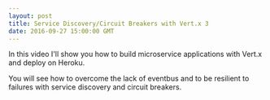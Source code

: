 ```yaml
---
layout: post
title: Service Discovery/Circuit Breakers with Vert.x 3
date: 2016-09-27 15:00:00 GMT
---
```


In this video I'll show you how to build microservice applications with Vert.x and deploy on Heroku.
 
You will see how to overcome the lack of eventbus and to be resilient to failures with service discovery and circuit breakers.

<amp-youtube data-videoid="HoIgVFFYzio" layout="responsive" width="480" height="270"></amp-youtube>
